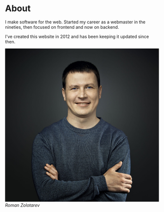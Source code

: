 # About

I make software for the web. Started my career as a webmaster in
the nineties, then focused on frontend and now on backend. 

I've created this website in 2012 and has been keeping it updated
since then.

![romanzolotarev](/romanzolotarev.jpeg)
_Roman Zolotarev_
